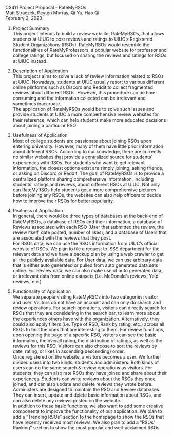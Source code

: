 CS411 Project Proposal - RateMyRSOs<br />
Matt Straczek, Peyton Murray, Qi Yu, Hao Qi<br />
February 2, 2023 <br />
1. Project Summary<br />
This project intends to build a review website, RateMyRSOs, that allows students at UIUC to post reviews and
ratings to UIUC’s Registered Student Organizations (RSOs). RateMyRSOs would resemble the functionalities
of RateMyProfessors, a popular website for professor and college ratings, but focused on sharing the reviews
and ratings for RSOs at UIUC instead.<br />
2. Description of Application<br />
This projects aims to solve a lack of review information related to RSOs at UIUC. Nowadays, students at
UIUC usually resort to various different online platforms such as Discord and Reddit to collect fragmented
reviews about different RSOs. However, this procedure can be time-consuming and the information collected
can be irrelevant and sometimes inaccruate.<br />
The application of RateMyRSOs would be to solve such issues and provide students at UIUC a more comperhensive review websites for their reference, which can help students make more educated decisions about
joining a particular RSO.<br />
3. Usefulness of Application<br />
Most of college students are passionate about joining RSOs upon entering university. However, many of them
have little prior information about different RSOs. According to our knowledge, there are currently no similar
websites that provide a centralized source for students’ experiences with RSOs. For students who want to get
relevant information, the closest options exist are simply joining, asking friends, or asking on Discord or Reddit.
The goal of RateMyRSOs is to provide a centralized platform sharing comprehensive information, including
students’ ratings and reviews, about different RSOs at UIUC. Not only can RateMyRSOs help students get
a more comprehensive pictures before joining any RSOs, the websites can also help officers to decide how to
improve their RSOs for better popularity.<br />
4. Realness of Application<br />
In general, there would be three types of databases at the back-end of RateMyRSOs, a database of RSOs
and their information, a database of Reviews associated with each RSO (User that submitted the review, the
review itself, date posted, number of likes), and a database of Users that are associated with the reviews that
they post.<br />
For RSOs data, we can use the RSOs information from UIUC’s official website of RSOs. We plan to file a
request to ISSS department for the relevant data and we have a backup plan by using a web crawler to get all
the publicly available data. For User data, we can use arbitrary data that is either auto generated or pulled from
auto generated data sets online. For Review data, we can also make use of auto generated data, or irrelevant
data from online datasets (i.e. McDonald’s reviews, Yelp reviews, etc.)<br />

5. Functionality of Application<br />
We separate people visiting RateMyRSOs into two categories: visitor and user. Visitors do not have an
account and can only do search and review operations. For search operations, visitors can directly search for
RSOs that they are considering in the search bar, to learn more about the experiences others have with the
organization. Alternatively, they could also apply filters (i.e. Type of RSO, Rank by rating, etc.) across all
RSOs to find the ones that are interesting to them. For review functions, upon opening the page of a specific
RSO, visitors can see the basic information, the overall rating, the distribution of ratings, as well as the reviews
for this RSO. Visitors can also choose to sort the reviews by date, rating, or likes in ascending(descending)
order.<br />
Once registered on the website, a visitors becomes a user. We further divided users into two kinds: students
and administers. Both kinds of users can do the same search & review operations as visitors. For students, they
can also rate RSOs they have joined and share about their experiences. Students can write reviews about the
RSOs they once joined, and can also update and delete reviews they wrote before. Administers are designed to
maintain the RSO and Review databases. They can insert, update and delete basic information about RSOs,
and can also delete any reviews posted on the website.<br />
In addition to these basic functions, we also want to add some creative components to improve the functionality
of our application. We plan to add a ”Trending RSOs” section to the homepage to show the RSOs that have
recently received most reviews. We also plan to add a ”RSOs’ Ranking” section to show the most popular and
well-acclaimed RSOs
